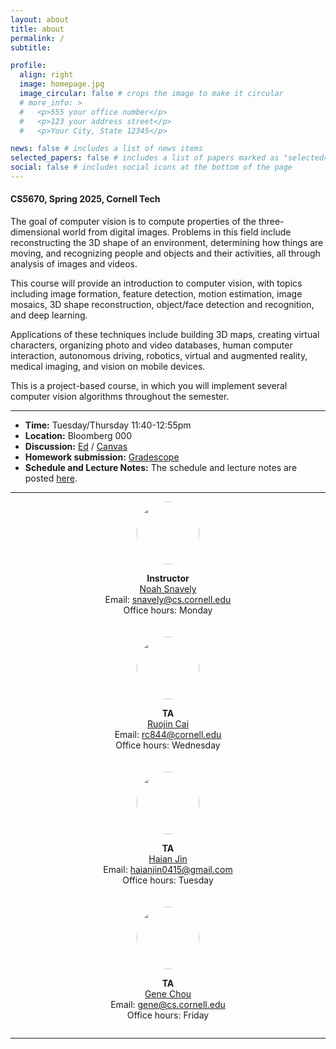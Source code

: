 ```yaml
---
layout: about
title: about
permalink: /
subtitle:

profile:
  align: right
  image: homepage.jpg
  image_circular: false # crops the image to make it circular
  # more_info: >
  #   <p>555 your office number</p>
  #   <p>123 your address street</p>
  #   <p>Your City, State 12345</p>

news: false # includes a list of news items
selected_papers: false # includes a list of papers marked as "selected={true}"
social: false # includes social icons at the bottom of the page
---
```


#### CS5670, Spring 2025, Cornell Tech

The goal of computer vision is to compute properties of the three-dimensional world from digital images. Problems in this field include reconstructing the 3D shape of an environment, determining how things are moving, and recognizing people and objects and their activities, all through analysis of images and videos.

This course will provide an introduction to computer vision, with topics including image formation, feature detection, motion estimation, image mosaics, 3D shape reconstruction, object/face detection and recognition, and deep learning.

Applications of these techniques include building 3D maps, creating virtual characters, organizing photo and video databases, human computer interaction, autonomous driving, robotics, virtual and augmented reality, medical imaging, and vision on mobile devices.

This is a project-based course, in which you will implement several computer vision algorithms throughout the semester.

---
- **Time:** Tuesday/Thursday 11:40-12:55pm
- **Location:** Bloomberg 000
- **Discussion:** [Ed](#) / [Canvas](#)
- **Homework submission:** [Gradescope](#)
- **Schedule and Lecture Notes:** The schedule and lecture notes are posted [here](#).

---

<div style="max-width: 900px; margin: 0 auto; display: flex; flex-wrap: wrap; justify-content: center; gap: 20px;">

  <div style="flex: 1 1 calc(50% - 20px); text-align: center; min-width: 250px;">
    <img src="https://www.cs.cornell.edu/~snavely/images/Noah2019.jpg" alt="" style="border-radius: 50%; width: 100px; height: 100px;">
    <p><strong>Instructor</strong><br>
    <a href="https://www.cs.cornell.edu/~snavely/">Noah Snavely</a><br>
    Email: <a href="mailto:snavely@cs.cornell.edu">snavely@cs.cornell.edu</a><br>
    Office hours: Monday</p>
  </div>

  <div style="flex: 1 1 calc(50% - 20px); text-align: center; min-width: 250px;">
    <img src="https://www.cs.cornell.edu/~ruojin/imgs/ruojin.jpg" alt="" style="border-radius: 50%; width: 100px; height: 100px;">
    <p><strong>TA</strong><br>
    <a href="https://www.cs.cornell.edu/~ruojin/">Ruojin Cai</a><br>
    Email: <a href="mailto:rc844@cornell.edu">rc844@cornell.edu</a><br>
    Office hours: Wednesday</p>
  </div>

  <div style="flex: 1 1 calc(50% - 20px); text-align: center; min-width: 250px;">
    <img src="https://scholar.googleusercontent.com/citations?view_op=view_photo&user=VZvmpKoAAAAJ&citpid=1" alt="" style="border-radius: 50%; width: 100px; height: 100px;">
    <p><strong>TA</strong><br>
    <a href="https://haian-jin.github.io/">Haian Jin</a><br>
    Email: <a href="mailto:haianjin0415@gmail.com">haianjin0415@gmail.com</a><br>
    Office hours: Tuesday</p>
  </div>

  <div style="flex: 1 1 calc(50% - 20px); text-align: center; min-width: 250px;">
    <img src="https://genechou.com/images/profile-square.png" alt="" style="border-radius: 50%; width: 100px; height: 100px;">
    <p><strong>TA</strong><br>
    <a href="https://genechou.com/">Gene Chou</a><br>
    Email: <a href="mailto:gene@cs.cornell.edu">gene@cs.cornell.edu</a><br>
    Office hours: Friday</p>
  </div>

</div>

---

